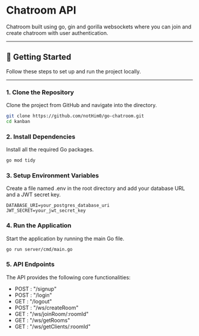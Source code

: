 # Chatroom API

Chatroom built using go, gin and gorilla websockets where you can join and create chatroom with user authentication.

---

## 🚀 Getting Started

Follow these steps to set up and run the project locally.

---

### 1. Clone the Repository

Clone the project from GitHub and navigate into the directory.

```bash
git clone https://github.com/notHim0/go-chatroom.git
cd kanban
```

### 2. Install Dependencies

Install all the required Go packages.

```bash
go mod tidy
```

### 3. Setup Environment Variables

Create a file named .env in the root directory and add your database URL and a JWT secret key.

```
DATABASE_URI=your_postgres_database_uri
JWT_SECRET=your_jwt_secret_key
```

### 4. Run the Application

Start the application by running the main Go file.

```bash
go run server/cmd/main.go
```

### 5. API Endpoints

The API provides the following core functionalities:

- POST : "/signup"
- POST : "/login"
- GET  : "/logout"
- POST : "/ws/createRoom"
- GET  : "/ws/joinRoom/:roomId"
- GET  : "/ws/getRooms"
- GET  : "/ws/getClients/:roomId"
